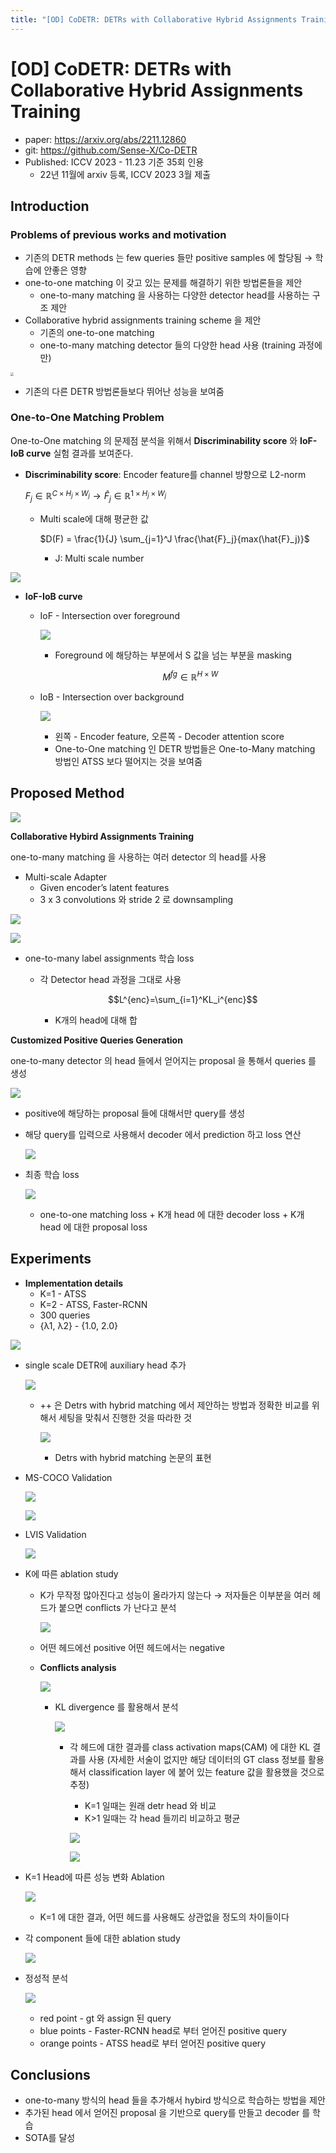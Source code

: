 ```yaml
---
title: "[OD] CoDETR: DETRs with Collaborative Hybrid Assignments Training"
---
```

# [OD] CoDETR: DETRs with Collaborative Hybrid Assignments Training



- paper: https://arxiv.org/abs/2211.12860
- git: https://github.com/Sense-X/Co-DETR
- Published: ICCV 2023 - 11.23 기준 35회 인용
  - 22년 11월에 arxiv 등록, ICCV 2023 3월 제출

## Introduction

### Problems of previous works and motivation

- 기존의 DETR methods 는 few queries 들만 positive samples 에 할당됨 → 학습에 안좋은 영향
- one-to-one matching 이 갖고 있는 문제를 해결하기 위한 방법론들을 제안
  - one-to-many matching 을 사용하는 다양한 detector head를 사용하는 구조 제안
- Collaborative hybrid assignments training scheme 을 제안
  - 기존의 one-to-one matching
  - one-to-many matching detector 들의 다양한 head 사용 (training 과정에만)

<img src="../images/2023-12-03/image_1.png" style="zoom:33%;" />

- 기존의 다른 DETR 방법론들보다 뛰어난 성능을 보여줌

### One-to-One Matching Problem

One-to-One matching 의 문제점 분석을 위해서 **Discriminability score** 와 **IoF-IoB curve** 실험 결과를 보여준다.

- **Discriminability score**: Encoder feature를 channel 방향으로 L2-norm

  $F_j \in \mathbb{R}^{C \times H_j \times W_j} \to \hat{F}_j \in \mathbb{R}^{1 \times H_j \times W_j}$

  - Multi scale에 대해 평균한 값

    $D(F) = \frac{1}{J} \sum_{j=1}^J \frac{\hat{F}_j}{max(\hat{F}_j)}$

    - J: Multi scale number

![](../images/2023-12-03/image_2.png)

- **IoF-IoB curve**

  - IoF - Intersection over foreground

    ![](../images/2023-12-03/image_3.png)

    - Foreground 에 해당하는 부분에서 S 값을 넘는 부분을 masking

      $$M^{fg} \in \mathbb{R}^{H \times W}$$

  - IoB - Intersection over background

    ![](../images/2023-12-03/image_4.png)

    - 왼쪽 - Encoder feature, 오른쪽 - Decoder attention score
    - One-to-One matching 인 DETR 방법들은 One-to-Many matching 방법인 ATSS 보다 떨어지는 것을 보여줌

## Proposed Method

![](../images/2023-12-03/image_5.png)

**Collaborative Hybird Assignments Training**

one-to-many matching 을 사용하는 여러 detector 의 head를 사용

- Multi-scale Adapter
  - Given encoder’s latent features
  - 3 x 3 convolutions 와 stride 2 로 downsampling

![](../images/2023-12-03/image_6.png)

![](../images/2023-12-03/image_7.png)

- one-to-many label assignments 학습 loss

  - 각 Detector head 과정을 그대로 사용

    $$L^{enc}=\sum_{i=1}^KL_i^{enc}$$

    - K개의 head에 대해 합

**Customized Positive Queries Generation**

one-to-many detector 의 head 들에서 얻어지는 proposal 을 통해서 queries 를 생성

![](../images/2023-12-03/image_8.png)

- positive에 해당하는 proposal 들에 대해서만 query를 생성

- 해당 query를 입력으로 사용해서 decoder 에서 prediction 하고 loss 연산

  ![](../images/2023-12-03/image_9.png)

- 최종 학습 loss

  ![](../images/2023-12-03/image_10.png)

  - one-to-one matching loss + K개 head 에 대한 decoder loss + K개 head 에 대한 proposal loss

## Experiments

- **Implementation details**
  - K=1 - ATSS
  - K=2 - ATSS, Faster-RCNN
  - 300 queries
  - {λ1, λ2} - {1.0, 2.0}

![](../images/2023-12-03/image_11.png)

- single scale DETR에 auxiliary head 추가

  ![](../images/2023-12-03/image_12.png)

  - ++ 은 Detrs with hybrid matching 에서 제안하는 방법과 정확한 비교를 위해서 세팅을 맞춰서 진행한 것을 따라한 것

    ![](../images/2023-12-03/image_13.png)

    - Detrs with hybrid matching 논문의 표현

- MS-COCO Validation

  ![](../images/2023-12-03/image_14.png)

  ![](../images/2023-12-03/image_15.png)

- LVIS Validation

  ![](../images/2023-12-03/image_16.png)

- K에 따른 ablation study

  - K가 무작정 많아진다고 성능이 올라가지 않는다 → 저자들은 이부분을 여러 헤드가 붙으면 conflicts 가 난다고 분석

    ![](../images/2023-12-03/image_17.png)

  - 어떤 헤드에선 positive 어떤 헤드에서는 negative

  - **Conflicts analysis**

    ![](../images/2023-12-03/image_18.png)

    - KL divergence 를 활용해서 분석

      ![](../images/2023-12-03/image_19.png)

      - 각 헤드에 대한 결과를 class activation maps(CAM) 에 대한 KL 결과를 사용 (자세한 서술이 없지만 해당 데이터의 GT class 정보를 활용해서 classification layer 에 붙어 있는 feature 값을 활용했을 것으로 추정)

        - K=1 일때는 원래 detr head 와 비교
        - K>1 일때는 각 head 들끼리 비교하고 평균

        ![](../images/2023-12-03/image_20.png)

        ![](../images/2023-12-03/image_21.png)

- K=1 Head에 따른 성능 변화 Ablation

  ![](../images/2023-12-03/image_22.png)

  - K=1 에 대한 결과, 어떤 헤드를 사용해도 상관없을 정도의 차이들이다

- 각 component 들에 대한 ablation study

  ![](../images/2023-12-03/image_23.png)

- 정성적 분석

  ![](../images/2023-12-03/image_24.png)

  - red point - gt 와 assign 된 query
  - blue points - Faster-RCNN head로 부터 얻어진 positive query
  - orange points - ATSS head로 부터 얻어진 positive query

## Conclusions

- one-to-many 방식의 head 들을 추가해서 hybird 방식으로 학습하는 방법을 제안
- 추가된 head 에서 얻어진 proposal 을 기반으로 query를 만들고 decoder 를 학습
- SOTA를 달성
